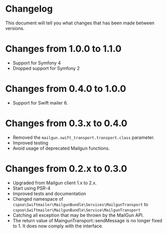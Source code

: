 # Changelog

This document will tell you what changes that has been made between versions.

# Changes from 1.0.0 to 1.1.0

* Support for Symfony 4
* Dropped support for Symfony 2

# Changes from 0.4.0 to 1.0.0

* Support for Swift mailer 6. 

# Changes from 0.3.x to 0.4.0

* Removed the `mailgun.swift_transport.transport.class` parameter.
* Improved testing
* Avoid usage of deprecated Mailgun functions. 


# Changes from 0.2.x to 0.3.0

* Upgraded from Mailgun client 1.x to 2.x.
* Start using PSR-4
* Improved tests and documentation
* Changed namespace of `cspoo\Swiftmailer\MailgunBundle\Services\MailgunTransport` to `cspoo\Swiftmailer\MailgunBundle\Service\MailgunTransport`
* Catching all exception that may be thrown by the MailGun API.
* The return value of MaingunTransport::sendMessage is no longer fixed to 1. It does now comply with the interface.
